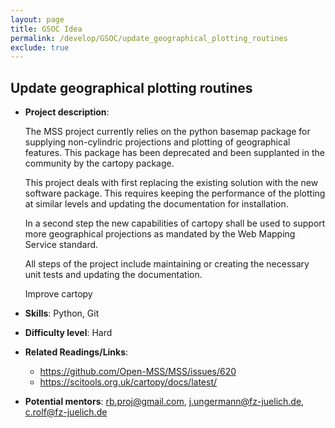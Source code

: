 ```yaml
---
layout: page
title: GSOC Idea
permalink: /develop/GSOC/update_geographical_plotting_routines
exclude: true
---
```

## Update geographical plotting routines


-   **Project description**:

    The MSS project currently relies on the python basemap package for
    supplying non-cylindric projections and plotting of geographical
    features. This package has been deprecated and been supplanted in
    the community by the cartopy package.

    This project deals with first replacing the existing solution with
    the new software package. This requires keeping the performance
    of the plotting at similar levels and updating the documentation
    for installation.

    In a second step the new capabilities of cartopy shall be used
    to support more geographical projections as mandated by the
    Web Mapping Service standard.

    All steps of the project include maintaining or creating the
    necessary unit tests and updating the documentation.
    
    Improve cartopy

-   **Skills**: Python, Git

-   **Difficulty level**: Hard

-   **Related Readings/Links**:
    * https://github.com/Open-MSS/MSS/issues/620
    * https://scitools.org.uk/cartopy/docs/latest/

-   **Potential mentors**:
    rb.proj@gmail.com, j.ungermann@fz-juelich.de, c.rolf@fz-juelich.de